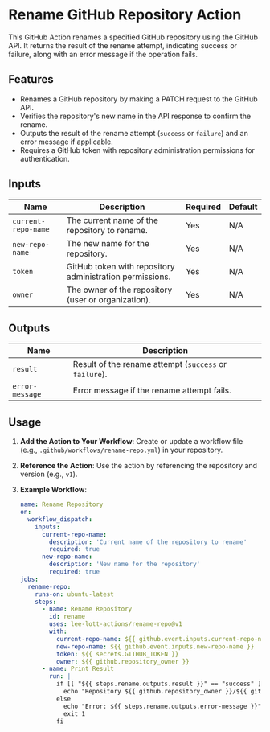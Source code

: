 
# Rename GitHub Repository Action

This GitHub Action renames a specified GitHub repository using the GitHub API. It returns the result of the rename attempt, indicating success or failure, along with an error message if the operation fails.

## Features
- Renames a GitHub repository by making a PATCH request to the GitHub API.
- Verifies the repository's new name in the API response to confirm the rename.
- Outputs the result of the rename attempt (`success` or `failure`) and an error message if applicable.
- Requires a GitHub token with repository administration permissions for authentication.

## Inputs
| Name               | Description                                              | Required | Default |
|--------------------|----------------------------------------------------------|----------|---------|
| `current-repo-name`| The current name of the repository to rename.            | Yes      | N/A     |
| `new-repo-name`    | The new name for the repository.                         | Yes      | N/A     |
| `token`            | GitHub token with repository administration permissions. | Yes      | N/A     |
| `owner`            | The owner of the repository (user or organization).      | Yes      | N/A     |

## Outputs
| Name           | Description                                         |
|----------------|-----------------------------------------------------|
| `result`       | Result of the rename attempt (`success` or `failure`). |
| `error-message`| Error message if the rename attempt fails.          |

## Usage
1. **Add the Action to Your Workflow**:
   Create or update a workflow file (e.g., `.github/workflows/rename-repo.yml`) in your repository.

2. **Reference the Action**:
   Use the action by referencing the repository and version (e.g., `v1`).

3. **Example Workflow**:
   ```yaml
   name: Rename Repository
   on:
     workflow_dispatch:
       inputs:
         current-repo-name:
           description: 'Current name of the repository to rename'
           required: true
         new-repo-name:
           description: 'New name for the repository'
           required: true
   jobs:
     rename-repo:
       runs-on: ubuntu-latest
       steps:
         - name: Rename Repository
           id: rename
           uses: lee-lott-actions/rename-repo@v1
           with:
             current-repo-name: ${{ github.event.inputs.current-repo-name }}
             new-repo-name: ${{ github.event.inputs.new-repo-name }}
             token: ${{ secrets.GITHUB_TOKEN }}
             owner: ${{ github.repository_owner }}
         - name: Print Result
           run: |
             if [[ "${{ steps.rename.outputs.result }}" == "success" ]]; then
               echo "Repository ${{ github.repository_owner }}/${{ github.event.inputs.current-repo-name }} successfully renamed to ${{ github.event.inputs.new-repo-name }}."
             else
               echo "Error: ${{ steps.rename.outputs.error-message }}"
               exit 1
             fi
